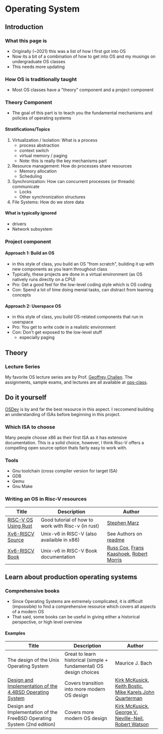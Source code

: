 # Operating System
## Introduction
### What this page is
- Originally (~2021) this was a list of how I first got into OS
- Now its a bit of a combination of how to get into OS and my musings on undergraduate OS classes
- This needs more updating
### How OS is traditionally taught
- Most OS classes have a "theory" component and a project component
### Theory Component
- The goal of this part is to teach you the fundamental mechanisms and policies of operating systems
#### Stratifications/Topics
1. Virtualization / Isolation: What is a process
	- process abstraction
	- context switch
	- virtual memory / paging
	- Note: this is really the key mechanisms part
2. Resource management: How do processes share resources
	- Memory allocation
	- Scheduling
3. Synchronization: How can concurrent processes (or threads) communicate 
	- Locks
	- Other synchronization structures
4. File Systems: How do we store data 
#### What is typically ignored 
- drivers
- Network subsystem 
### Project component
#### Approach 1: Build an OS
- in this style of class, you build an OS "from scratch", building it up with new components as you learn throughout class
- Typically, these projects are done in a virtual environment (as OS natively runs directly on a CPU)
- Pro: Get a good feel for the low-level coding style which is OS coding
- Con: Spend a lot of time doing menial tasks, can distract from learning concepts 
#### Approach 2: Userspace OS 
- in this style of class, you build OS-related components that run in userspace
- Pro: You get to write code in a realistic environment
- Con: Don't get exposed to the low-level stuff
	- especially paging 
## Theory
### Lecture Series
My favorite OS lecture series are by Prof. [Geoffrey Challen](https://www.geoffreychallen.com/). The assignments, sample exams, and lectures are all available at [ops-class](https://ops-class.org/).

## Do it yourself
[OSDev](https://wiki.osdev.org) is by and far the best resource in this aspect. I reccomend building an understanding of ISAs before beginning in this project.

### Which ISA to choose
Many people choose x86 as their first ISA as it has extensive documentation. This is a solid choice, however, I think Risc-V offers a compelling open source option thats fairly easy to work with.
### Tools
- Gnu toolchain (cross compiler version for target ISA) 
- GDB
- Qemu
- Gnu Make 


### Writing an OS in Risc-V resources

|Title|Description|Author|
|-----|-----------|------|
|[RISC-V OS Using Rust](https://osblog.stephenmarz.com/ch1.html)|Good tutorial of how to work with Risc-v (in rust)|[Stephen Marz](https://marz.utk.edu/)|
|[Xv6-RISCV Source](https://github.com/mit-pdos/xv6-riscv#readme)|Unix-v6 in RISC-V (also availaible in x86)|See Authors on [readme](https://github.com/mit-pdos/xv6-riscv/blob/riscv/README)|
|[Xv6-RISCV Book](https://pdos.csail.mit.edu/6.828/2020/xv6/book-riscv-rev1.pdf) | Unix-v6 in RISC-V Book documentation|[Russ Cox](https://swtch.com/~rsc/), [Frans Kaashoek](http://people.csail.mit.edu/kaashoek/), [Robert Morris](https://www.csail.mit.edu/person/robert-morris)|

## Learn about production operating systems
### Comprehensive books
- Since Operating Systems are extremely complicated, it is difficult (impossible) to find a comprehensive resource which covers all aspects of a modern OS
- That said, some books can be useful in giving either a historical perspective, or high level overview 

#### Examples

|Title|Description|Author|
|-----|-----------|------|
|The design of the Unix Operating System|Great to learn historical (simple + fundamental) OS design choices|Maurice J. Bach|
|[Design and Implementation of the 4.4BSD Operating System](https://docs.freebsd.org/en/books/design-44bsd/)|Covers transition into more modern OS design|[Kirk McKusick](https://www.mckusick.com/), [Keith Bostic](https://bostic.com), [Mike Karels](https://www.linkedin.com/in/mike-karels-9b890020/),[John Quarterman](https://www.wikiwand.com/en/John_Quarterman)|
|Design and Implementation of the FreeBSD Operating System (2nd edition)|Covers more modern OS design|[Kirk McKusick](https://www.mckusick.com/), [George V. Neville-Neil](https://http://www.neville-neilconsulting.com/), [Robert Watson](https://www.cl.cam.ac.uk/~rnw24/)|

